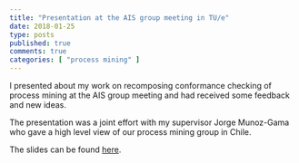 ```yaml
---
title: "Presentation at the AIS group meeting in TU/e"
date: 2018-01-25
type: posts
published: true
comments: true
categories: [ "process mining" ]
---
```


I presented about my work on recomposing conformance checking of process mining at the AIS group meeting and had received some feedback and new ideas.

The presentation was a joint effort with my supervisor Jorge Munoz-Gama who gave a high level view of our process mining group in Chile.

The slides can be found [here](/assets/docs/slides.pptx).

